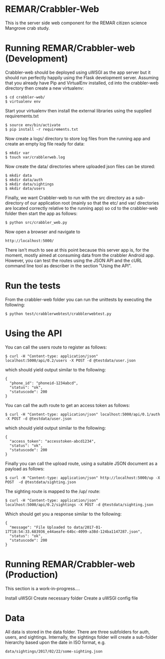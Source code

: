 REMAR/Crabbler-Web
==================

This is the server side web component for the REMAR citizen science Mangrove crab study.

Running REMAR/Crabbler-web (Development)
========================================

Crabbler-web should be deployed using uWSGI as the app server but it should run perfectly happily using the Flask development server. Assuming that you already have Pip and VirtualEnv installed, cd into the crabbler-web directory then create a new virtualenv:

    $ cd crabbler-web/
    $ virtualenv env

Start your virtualenv then install the external libraries using the supplied requirements.txt

    $ source env/bin/activate
    $ pip install -r requirements.txt

Now create a logs/ directory to store log files from the running app and create an empty log file ready for data:

    $ mkdir var
    $ touch var/crabblerweb.log

Now create the data/ directories where uploaded json files can be stored:

    $ mkdir data
    $ mkdir data/auth
    $ mkdir data/sightings
    $ mkdir data/users


Finally, we want Crabbler-web to run with the src directory as a sub-directory of our application root (mainly so that the etc/ and var/ directories are located correctly relative to the running app) so cd to the crabbler-web folder then start the app as follows:

    $ python src/crabbler_web.py

Now open a browser and navigate to 

    http://localhost:5000/

There isn't much to see at this point because this server app is, for the moment, mostly aimed at consuming data from the crabbler Android app. However, you can test the routes using the JSON API and the cURL command line tool as describer in the section "Using the API".

Run the tests
=============

From the crabbler-web folder you can run the unittests by executing the following:

    $ python test/crabblerwebtest/crabblerwebtest.py


Using the API
=============

You can call the users route to register as follows:
    
    $ curl -H "Content-type: application/json" localhost:5000/api/0.2/users -X POST -d @testdata/user.json

    
which should yield output similar to the following:

    {
      "phone_id": "phoneid-1234abcd", 
      "status": "ok", 
      "statuscode": 200
    }

You can call the auth route to get an access token as follows:

    $ curl -H "Content-type: application/json" localhost:5000/api/0.1/auth -X POST -d @testdata/user.json

which should yield output similar to the following:

    {
      "access_token": "accesstoken-abcd1234", 
      "status": "ok", 
      "statuscode": 200
    }

Finally you can call the upload route, using a suitable JSON document as a payload as follows:

    $ curl -H "Content-type: application/json" http://localhost:5000/up -X POST  -d @testdata/sighting.json 

The sighting route is mapped to the /up/ route:

    $ curl -H "Content-type: application/json" localhost:5000/api/0.2/sightings -X POST -d @testdata/sighting.json

Which should get you a response similar to the following:

    {
      "message": "File Uploaded to data/2017-01-17T18:54:33.683936_e44aeafe-64bc-4099-a38d-124ba1147287.json", 
      "status": "ok", 
      "statuscode": 200
    }

Running REMAR/Crabbler-web (Production)
=======================================

This section is a work-in-progress....

Install uWSGI
Create necessary folder
Create a uWSGI config file

Data
====

All data is stored in the data folder. There are three subfolders for auth, users, and sightings. Internally, the sightings folder will create a sub-folder hierarchy based upon the date in ISO format, e.g. 

    data/sightings/2017/02/22/some-sighting.json

